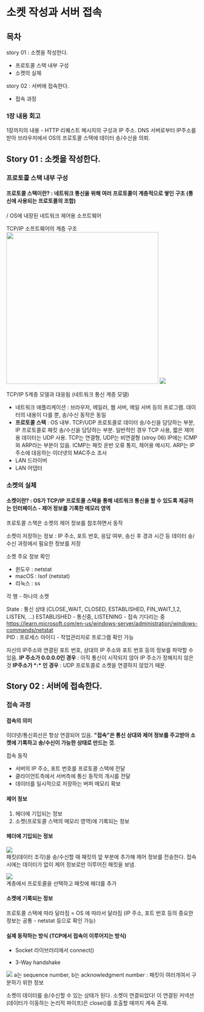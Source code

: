 # 소켓 작성과 서버 접속

## 목차

story 01 : 소켓을 작성한다.

- 프로토콜 스택 내부 구성
- 소켓의 실체

story 02 : 서버에 접속한다.

- 접속 과정

### 1장 내용 회고

1장까지의 내용 - HTTP 리퀘스트 메시지의 구성과 IP 주소.
DNS 서버로부터 IP주소를 받아 브라우저에서 OS의 프로토콜 스택에 데이터 송/수신을 의뢰.

## Story 01 : 소켓을 작성한다.

### 프로토콜 스택 내부 구성

#### 프로토콜 스택이란? : 네트워크 통신을 위해 여러 프로토콜이 계층적으로 쌓인 구조 (통신에 사용되는 프로토콜의 조합)
/ OS에 내장된 네트워크 제어용 소프트웨어


TCP/IP 소프트웨어의 계층 구조 <br/>
<img src='https://github.com/user-attachments/assets/633b6a70-65ff-4a9c-8a3e-5d62046de14c' height='400'/>
<img src='https://github.com/user-attachments/assets/9d8fc19d-1f00-4b4f-a86b-5111928ebec1' />

TCP/IP 5계층 모델과 대응됨 (네트워크 통신 계층 모델)

- 네트워크 애플리케이션 : 브라우저, 메일러, 웹 서버, 메일 서버 등의 프로그램. 데이터의 내용이 다를 뿐, 송/수신 동작은 동일
- **프로토콜 스택** : OS 내부. TCP/UDP 프로토콜로 데이터 송/수신을 담당하는 부분, IP 프로토콜로 패킷 송/수신을 담당하는 부분.
  일반적인 경우 TCP 사용, 짧은 제어용 데이터는 UDP 사용. TCP는 연결형, UDP는 비연결형 (stroy 06)
  IP에는 ICMP와 ARP라는 부분이 있음. ICMP는 패킷 운반 오류 통지, 제어용 메시지. ARP는 IP주소에 대응하는 이더넷의 MAC주소 조사
- LAN 드라이버
- LAN 어댑터

### 소켓의 실체

#### 소켓이란? : OS가 TCP/IP 프로토콜 스택을 통해 네트워크 통신을 할 수 있도록 제공하는 인터페이스 - 제어 정보를 기록한 메모리 영역

프로토콜 스책은 소켓의 제어 정보를 참조하면서 동작

소켓이 저장하는 정보 : IP 주소, 포트 번호, 응답 여부, 송신 후 경과 시간 등
데이터 송/수신 과정에서 필요한 정보를 저장

소켓 주요 정보 확인
- 윈도우 : netstat
- macOS : lsof (netstat)
- 리눅스 : ss

각 행 - 하나의 소켓

State : 통신 상태 (CLOSE_WAIT, CLOSED, ESTABLISHED, FIN_WAIT_1,2, LISTEN, ...) ESTABLISHED - 통신중, LISTENING - 접속 기다리는 중
https://learn.microsoft.com/en-us/windows-server/administration/windows-commands/netstat <br/>
PID : 프로세스 아이디 - 작업관리자로 프로그램 확인 가능

자신의 IP주소와 연결된 포트 번호, 상대의 IP 주소와 포트 번호 등의 정보를 파악할 수 있음.
**IP 주소가 0.0.0.0인 경우** : 아직 통신이 시작되지 않아 IP 주소가 정해지지 않은 것
**IP주소가 \*:\* 인 경우** : UDP 프로토콜로 소켓을 연결하지 않았기 때문.


## Story 02 : 서버에 접속한다.

### 접속 과정

#### 접속의 의미

이더넷/통신회선은 항상 연결되어 있음. **"접속"은 통신 상대와 제어 정보를 주고받아 소켓에 기록하고 송/수신이 가능한 상태로 만드는 것.**

접속 동작
- 서버의 IP 주소, 포트 번호를 프로토콜 스택에 전달
- 클라이언트측에서 서버측에 통신 동작의 개시를 전달
- 데이터를 일시적으로 저장하는 버퍼 메모리 확보

#### 제어 정보 
1. 헤더에 기입되는 정보
2. 소켓(프로토콜 스택의 메모리 영역)에 기록되는 정보

#### 헤더에 기입되는 정보 <br/>
<img src='https://github.com/user-attachments/assets/18b58b8a-8b94-475a-ae0f-2d19ea2ce656' /> <br/>
패킷(데이터 조각)을 송/수신할 때 패킷의 앞 부분에 추가해 제어 정보를 전송한다.
접속 시에는 데이터가 없이 제어 정보로만 이루어진 패킷을 보냄.

<img src='https://github.com/user-attachments/assets/a17866d9-3e63-4996-9095-58da44bfb47f' /> <br/>
계층에서 프로토콜을 선택하고 패킷에 헤더를 추가

#### 소켓에 기록되는 정보 <br/>
프로토콜 스택에 따라 달라짐 = OS 에 따라서 달라짐 (IP 주소, 포트 번호 등의 중요한 정보는 공통 - netstat 등으로 확인 가능)


#### 실제 동작하는 방식 (TCP에서 접속이 이루어지는 방식)
- Socket 라이브러리에서 connect()

- 3-Way handshake
<img src="https://github.com/user-attachments/assets/3130b1d2-ae82-42d1-aa10-b51a68ade37e" />
a는 sequence number, b는 acknowledgment number : 패킷이 여러개여서 구분하기 위한 정보


소켓이 데이터를 송/수신할 수 있는 상태가 된다. 소켓이 연결되었다!
이 연결된 커넥션(데이터가 이동하는 논리적 파이프)은 close()를 호출할 때까지 계속 존재.
